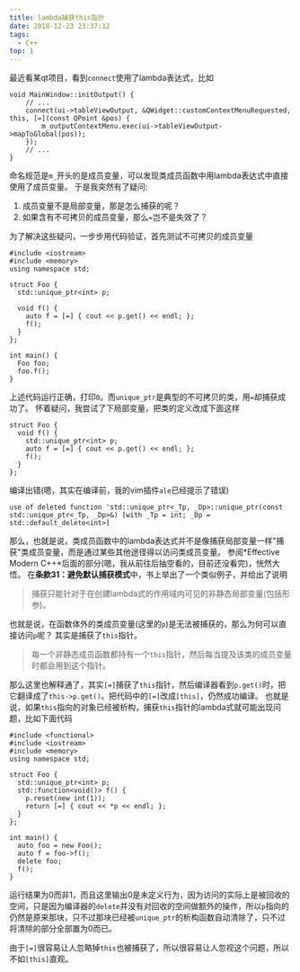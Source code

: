 ```yaml
---
title: lambda捕获this指针
date: 2018-12-23 23:37:12
tags:
  - C++
top: 1
---
```

最近看某qt项目，看到`connect`使用了lambda表达式，比如
```
void MainWindow::initOutput() {
    // ...
    connect(ui->tableViewOutput, &QWidget::customContextMenuRequested, this, [=](const QPoint &pos) {
        m_outputContextMenu.exec(ui->tableViewOutput->mapToGlobal(pos));
    });
    // ...
}
```
命名规范是`m_`开头的是成员变量，可以发现类成员函数中用lambda表达式中直接使用了成员变量。
于是我突然有了疑问:
1. 成员变量不是局部变量，那是怎么捕获的呢？
2. 如果含有不可拷贝的成员变量，那么`=`岂不是失效了？

为了解决这些疑问，一步步用代码验证，首先测试不可拷贝的成员变量
```
#include <iostream>
#include <memory>
using namespace std;

struct Foo {
  std::unique_ptr<int> p;

  void f() {
    auto f = [=] { cout << p.get() << endl; };
    f();
  }
};

int main() {
  Foo foo;
  foo.f();
}
```
上述代码运行正确，打印`0`。而`unique_ptr`是典型的不可拷贝的类，用`=`却捕获成功了。
怀着疑问，我尝试了下局部变量，把类的定义改成下面这样
```
struct Foo {
  void f() {
    std::unique_ptr<int> p;
    auto f = [=] { cout << p.get() << endl; };
    f();
  }
};
```
编译出错(嗯，其实在编译前，我的vim插件`ale`已经提示了错误)
```
use of deleted function 'std::unique_ptr<_Tp, _Dp>::unique_ptr(const std::unique_ptr<_Tp, _Dp>&) [with _Tp = int; _Dp = std::default_delete<int>]
```
那么，也就是说，类成员函数中的lambda表达式并不是像捕获局部变量一样"捕获"类成员变量，而是通过某些其他途径得以访问类成员变量。
参阅*Effective Modern C++*后面的部分(嗯，我从前往后抽空看的，目前还没看完)，恍然大悟。
在**条款31：避免默认捕获模式**中，书上举出了一个类似例子，并给出了说明
> 捕获只能针对于在创建lambda式的作用域内可见的非静态局部变量(包括形参)。

也就是说，在函数体外的类成员变量(这里的`p`)是无法被捕获的，那么为何可以直接访问`p`呢？
其实是捕获了`this`指针。
> 每一个非静态成员函数都持有一个`this`指针，然后每当提及该类的成员变量时都会用到这个指针。

那么这里也解释通了，其实`[=]`捕获了`this`指针，然后编译器看到`p.get()`时，把它翻译成了`this->p.get()`。把代码中的`[=]`改成`[this]`，仍然成功编译。
也就是说，如果`this`指向的对象已经被析构，捕获`this`指针的lambda式就可能出现问题，比如下面代码
```
#include <functional>
#include <iostream>
#include <memory>
using namespace std;

struct Foo {
  std::unique_ptr<int> p;
  std::function<void()> f() {
    p.reset(new int(1));
    return [=] { cout << *p << endl; };
  }
};

int main() {
  auto foo = new Foo();
  auto f = foo->f();
  delete foo;
  f();
}
```
运行结果为0而非1，而且这里输出0是未定义行为，因为访问的实际上是被回收的空间，只是因为编译器的`delete`并没有对回收的空间做额外的操作，所以`p`指向的仍然是原来那块，只不过那块已经被`unique_ptr`的析构函数自动清除了，只不过将清除的部分全部置为0而已。

由于`[=]`很容易让人忽略掉`this`也被捕获了，所以很容易让人忽视这个问题，所以不如`[this]`直观。
